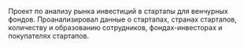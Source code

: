 Проект по анализу рынка инвестиций в стартапы для венчурных фондов.
Проанализировал данные о стартапах, странах стартапов, количеству и образованию сотрудников, фондах-инвесторах и покупателях стартапов. 
